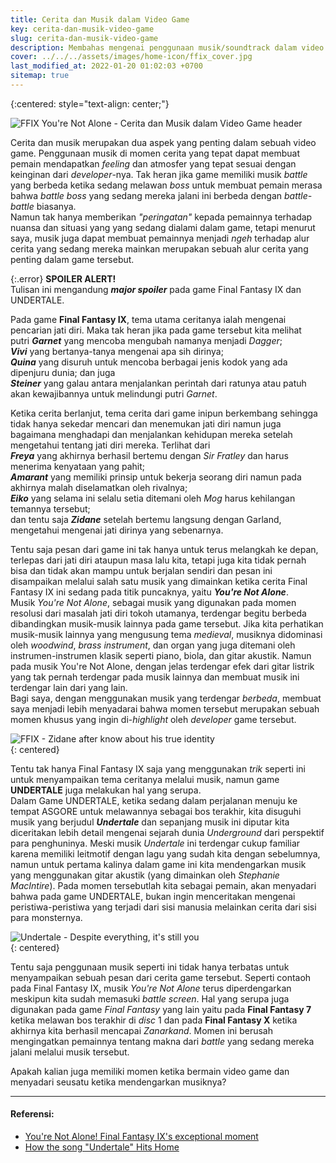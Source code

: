 ```yaml
---
title: Cerita dan Musik dalam Video Game
key: cerita-dan-musik-video-game
slug: cerita-dan-musik-video-game
description: Membahas mengenai penggunaan musik/soundtrack dalam video game untuk mendukung atau menyampaikan sebuah pesan dalam cerita dari game tersebut.
cover: ../../../assets/images/home-icon/ffix_cover.jpg
last_modified_at: 2022-01-20 01:02:03 +0700
sitemap: true
---
```


{:centered: style="text-align: center;"}

![FFIX You're Not Alone - Cerita dan Musik dalam Video Game header](../../../assets/images/ffix_cover.jpg)

Cerita dan musik merupakan dua aspek yang penting dalam sebuah video game. Penggunaan musik di momen cerita yang tepat dapat membuat pemain mendapatkan *feeling* dan atmosfer yang tepat sesuai dengan keinginan dari *developer*-nya. Tak heran jika game memiliki musik *battle* yang berbeda ketika sedang melawan *boss* untuk membuat pemain merasa bahwa *battle boss* yang sedang mereka jalani ini berbeda dengan *battle-battle* biasanya.  
Namun tak hanya memberikan *"peringatan"* kepada pemainnya terhadap nuansa dan situasi yang yang sedang dialami dalam game, tetapi menurut saya, musik juga dapat membuat pemainnya menjadi *ngeh* terhadap alur cerita yang sedang mereka mainkan merupakan sebuah alur cerita yang penting dalam game tersebut.  

{:.error}
**SPOILER ALERT!**  
Tulisan ini mengandung ***major spoiler*** pada game Final Fantasy IX dan UNDERTALE.

Pada game **Final Fantasy IX**, tema utama ceritanya ialah mengenai pencarian jati diri. Maka tak heran jika pada game tersebut kita melihat  
putri ***Garnet*** yang mencoba mengubah namanya menjadi *Dagger*;  
***Vivi*** yang bertanya-tanya mengenai apa sih dirinya;  
***Quina*** yang disuruh untuk mencoba berbagai jenis kodok yang ada dipenjuru dunia; dan juga  
***Steiner*** yang galau antara menjalankan perintah dari ratunya atau patuh akan kewajibannya untuk melindungi putri *Garnet*.  

Ketika cerita berlanjut, tema cerita dari game inipun berkembang sehingga tidak hanya sekedar mencari dan menemukan jati diri namun juga bagaimana menghadapi dan menjalankan kehidupan mereka setelah mengetahui tentang jati diri mereka. Terlihat dari  
***Freya*** yang akhirnya berhasil bertemu dengan *Sir Fratley* dan harus menerima kenyataan yang pahit;  
***Amarant*** yang memiliki prinsip untuk bekerja seorang diri namun pada akhirnya malah diselamatkan oleh rivalnya;  
***Eiko*** yang selama ini selalu setia ditemani oleh *Mog* harus kehilangan temannya tersebut;  
dan tentu saja ***Zidane*** setelah bertemu langsung dengan Garland, mengetahui mengenai jati dirinya yang sebenarnya.  

Tentu saja pesan dari game ini tak hanya untuk terus melangkah ke depan, terlepas dari jati diri ataupun masa lalu kita, tetapi juga kita tidak pernah bisa dan tidak akan mampu untuk berjalan sendiri dan pesan ini disampaikan melalui salah satu musik yang dimainkan ketika cerita Final Fantasy IX ini sedang pada titik puncaknya, yaitu ***You're Not Alone***.  
Musik *You're Not Alone*, sebagai musik yang digunakan pada momen resolusi dari masalah jati diri tokoh utamanya, terdengar begitu berbeda dibandingkan musik-musik lainnya pada game tersebut. Jika kita perhatikan musik-musik lainnya yang mengusung tema *medieval*, musiknya didominasi oleh *woodwind*, *brass instrument*, dan organ yang juga ditemani oleh instrumen-instrumen klasik seperti piano, biola, dan gitar akustik. Namun pada musik You're Not Alone, dengan jelas terdengar efek dari gitar listrik yang tak pernah terdengar pada musik lainnya dan membuat musik ini terdengar lain dari yang lain.  
Bagi saya, dengan menggunakan musik yang terdengar *berbeda*, membuat saya menjadi lebih menyadarai bahwa momen tersebut merupakan sebuah momen khusus yang ingin di-*highlight* oleh *developer* game tersebut.

![FFIX - Zidane after know about his true identity](../../../assets/images/ffix_youre-not-alone.png)  
{: centered} 

Tentu tak hanya Final Fantasy IX saja yang menggunakan *trik* seperti ini untuk menyampaikan tema ceritanya melalui musik, namun game **UNDERTALE** juga melakukan hal yang serupa.  
Dalam Game UNDERTALE, ketika sedang dalam perjalanan menuju ke tempat ASGORE untuk melawannya sebagai bos terakhir, kita disuguhi musik yang berjudul ***Undertale*** dan sepanjang musik ini diputar kita diceritakan lebih detail mengenai sejarah dunia *Underground* dari perspektif para penghuninya. Meski musik *Undertale* ini terdengar cukup familiar karena memiliki leitmotif dengan lagu yang sudah kita dengan sebelumnya, namun untuk pertama kalinya dalam game ini kita mendengarkan musik yang menggunakan gitar akustik (yang dimainkan oleh *Stephanie MacIntire*). Pada momen tersebutlah kita sebagai pemain, akan menyadari bahwa pada game UNDERTALE, bukan ingin menceritakan mengenai peristiwa-peristiwa yang terjadi dari sisi manusia melainkan cerita dari sisi para monsternya.  

![Undertale - Despite everything, it's still you](../../../assets/images/undertale_its-still-you.png)  
{: centered} 

Tentu saja penggunaan musik seperti ini tidak hanya terbatas untuk menyampaikan sebuah pesan dari cerita game tersebut. Seperti contaoh pada Final Fantasy IX, musik *You're Not Alone* terus diperdengarkan meskipun kita sudah memasuki *battle screen*. Hal yang serupa juga digunakan pada game *Final Fantasy* yang lain yaitu pada **Final Fantasy 7** ketika melawan bos terakhir di *disc* 1 dan pada **Final Fantasy X** ketika akhirnya kita berhasil mencapai *Zanarkand*. Momen ini berusah mengingatkan pemainnya tentang makna dari *battle* yang sedang mereka jalani melalui musik tersebut.  

Apakah kalian juga memiliki momen ketika bermain video game dan menyadari seusatu ketika mendengarkan musiknya?

---

#### Referensi:
- [You're Not Alone! Final Fantasy IX's exceptional moment](https://www.youtube.com/watch?v=wc_UynEKqZI)
- [How the song "Undertale" Hits Home](https://www.youtube.com/watch?v=9xR-xOkKP44)
